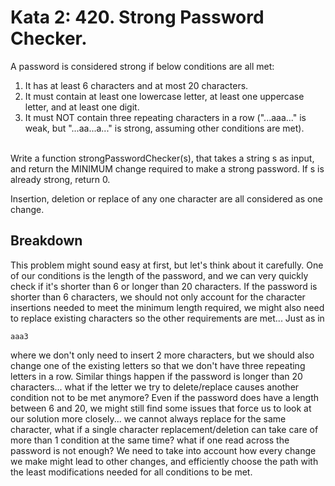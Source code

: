 # Kata 2: 420. Strong Password Checker.
A password is considered strong if below conditions are all met:

1. It has at least 6 characters and at most 20 characters.
2. It must contain at least one lowercase letter, at least one uppercase letter, and at least one digit.
3. It must NOT contain three repeating characters in a row ("...aaa..." is weak, but "...aa...a..." is strong, assuming other conditions are met).<br/>
<br/>
Write a function strongPasswordChecker(s), that takes a string s as input, and return the MINIMUM change required to make a strong password. If s is already strong, return 0.

Insertion, deletion or replace of any one character are all considered as one change.

## Breakdown
This problem might sound easy at first, but let's think about it carefully. One of our conditions is the length of the password, and we can very quickly check if it's shorter than 6 or longer than 20 characters. If the password is shorter than 6 characters, we should not only account for the character insertions needed to meet the minimum length required, we might also need to replace existing characters so the other requirements are met... Just as in
```
aaa3
```
where we don't only need to insert 2 more characters, but we should also change one of the existing letters so that we don't have three repeating letters in a row. Similar things happen if the password is longer than 20 characters... what if the letter we try to delete/replace causes another condition not to be met anymore? Even if the password does have a length between 6 and 20, we might still find some issues that force us to look at our solution more closely... we cannot always replace for the same character, what if a single character replacement/deletion can take care of more than 1 condition at the same time? what if one read across the password is not enough? We need to take into account how every change we make might lead to other changes, and efficiently choose the path with the least modifications needed for all conditions to be met.
